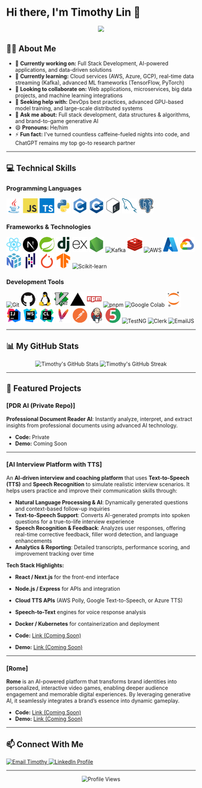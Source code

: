 # Hi there, I'm Timothy Lin 👋

<div align="center">
  <img src="https://readme-typing-svg.herokuapp.com?font=Time+New+Roman&color=cyan&size=25&center=true&vCenter=true&width=600&height=100&lines=Full+Stack+Developer;AI/ML+Enthusiast;Active+Learner/Researcher;Loves+to+learn+new+things..❤">
</div>

## 👨‍💻 About Me

- 🔭 **Currently working on:** Full Stack Development, AI-powered applications, and data-driven solutions  
- 🌱 **Currently learning:** Cloud services (AWS, Azure, GCP), real-time data streaming (Kafka), advanced ML frameworks (TensorFlow, PyTorch)  
- 👯 **Looking to collaborate on:** Web applications, microservices, big data projects, and machine learning integrations  
- 🤔 **Seeking help with:** DevOps best practices, advanced GPU-based model training, and large-scale distributed systems  
- 💬 **Ask me about:** Full stack development, data structures & algorithms, and brand-to-game generative AI  
- 😄 **Pronouns:** He/him  
- ⚡ **Fun fact:** I've turned countless caffeine-fueled nights into code, and ChatGPT remains my top go-to research partner  

---

## 💻 Technical Skills

### **Programming Languages**
<p>
  <img src="https://raw.githubusercontent.com/devicons/devicon/master/icons/java/java-original.svg" alt="Java" width="40" height="40"/>
  <img src="https://raw.githubusercontent.com/devicons/devicon/master/icons/javascript/javascript-original.svg" alt="JavaScript" width="40" height="40"/>
  <img src="https://raw.githubusercontent.com/devicons/devicon/master/icons/typescript/typescript-original.svg" alt="TypeScript" width="40" height="40"/>
  <img src="https://raw.githubusercontent.com/devicons/devicon/master/icons/python/python-original.svg" alt="Python" width="40" height="40"/>
  <img src="https://raw.githubusercontent.com/devicons/devicon/master/icons/c/c-original.svg" alt="C" width="40" height="40"/>
  <img src="https://raw.githubusercontent.com/devicons/devicon/master/icons/cplusplus/cplusplus-original.svg" alt="C++" width="40" height="40"/>
  <img src="https://raw.githubusercontent.com/devicons/devicon/master/icons/bash/bash-original.svg" alt="Bash" width="40" height="40"/>
  <img src="https://raw.githubusercontent.com/devicons/devicon/master/icons/mysql/mysql-original.svg" alt="MySQL" width="40" height="40"/>
  <img src="https://raw.githubusercontent.com/devicons/devicon/master/icons/postgresql/postgresql-original.svg" alt="PostgreSQL" width="40" height="40"/>
</p>

### **Frameworks & Technologies**
<p>
  <img src="https://raw.githubusercontent.com/devicons/devicon/master/icons/react/react-original.svg" alt="React" width="40" height="40"/>
  <img src="https://raw.githubusercontent.com/devicons/devicon/master/icons/nextjs/nextjs-original.svg" alt="Next.js" width="40" height="40"/>
  <img src="https://raw.githubusercontent.com/devicons/devicon/master/icons/spring/spring-original.svg" alt="Spring Boot" width="40" height="40"/>
  <img src="https://raw.githubusercontent.com/devicons/devicon/master/icons/django/django-plain.svg" alt="Django" width="40" height="40"/>
  <img src="https://raw.githubusercontent.com/devicons/devicon/master/icons/express/express-original.svg" alt="Express.js" width="40" height="40"/>
  <img src="https://raw.githubusercontent.com/devicons/devicon/master/icons/nodejs/nodejs-original.svg" alt="Node.js" width="40" height="40"/>
  <img src="https://raw.githubusercontent.com/devicons/devicon/master/icons/kafka/kafka-original.svg" alt="Kafka" width="40" height="40"/>
  <img src="https://raw.githubusercontent.com/devicons/devicon/master/icons/redis/redis-original.svg" alt="Redis" width="40" height="40"/>
  <img src="https://raw.githubusercontent.com/devicons/devicon/master/icons/aws/aws-original.svg" alt="AWS" width="40" height="40"/>
  <img src="https://raw.githubusercontent.com/devicons/devicon/master/icons/azure/azure-original.svg" alt="Azure" width="40" height="40"/>
  <img src="https://raw.githubusercontent.com/devicons/devicon/master/icons/googlecloud/googlecloud-original.svg" alt="Google Cloud" width="40" height="40"/>
  <img src="https://raw.githubusercontent.com/devicons/devicon/master/icons/numpy/numpy-original.svg" alt="NumPy" width="40" height="40"/>
  <img src="https://raw.githubusercontent.com/devicons/devicon/master/icons/pandas/pandas-original.svg" alt="Pandas" width="40" height="40"/>
  <img src="https://raw.githubusercontent.com/devicons/devicon/master/icons/pytorch/pytorch-original.svg" alt="PyTorch" width="40" height="40"/>
  <img src="https://raw.githubusercontent.com/devicons/devicon/master/icons/tensorflow/tensorflow-original.svg" alt="TensorFlow" width="40" height="40"/>
  <img src="https://raw.githubusercontent.com/devicons/devicon/master/icons/scikit-learn/scikit-learn-original.svg" alt="Scikit-learn" width="40" height="40"/>
</p>

### **Development Tools**
<p>
  <img src="https://www.vectorlogo.zone/logos/git-scm/git-scm-icon.svg" alt="Git" width="40" height="40"/>
  <img src="https://raw.githubusercontent.com/devicons/devicon/master/icons/github/github-original.svg" alt="GitHub" width="40" height="40"/>
  <img src="https://raw.githubusercontent.com/devicons/devicon/master/icons/linux/linux-original.svg" alt="Unix" width="40" height="40"/>
  <img src="https://raw.githubusercontent.com/devicons/devicon/master/icons/vim/vim-original.svg" alt="Vim" width="40" height="40"/>
  <img src="https://raw.githubusercontent.com/devicons/devicon/master/icons/vercel/vercel-original.svg" alt="Vercel" width="40" height="40"/>
  <img src="https://raw.githubusercontent.com/devicons/devicon/master/icons/npm/npm-original-wordmark.svg" alt="NPM" width="40" height="40"/>
  <img src="https://seeklogo.com/images/P/pnpm-logo-2D945C2E87-seeklogo.com.png" alt="pnpm" width="40" height="40"/>
  <img src="https://colab.research.google.com/img/colab_favicon_256px.png" alt="Google Colab" width="40" height="40"/>
  <img src="https://raw.githubusercontent.com/devicons/devicon/master/icons/jupyter/jupyter-original.svg" alt="Jupyter Notebook" width="40" height="40"/>
  <img src="https://raw.githubusercontent.com/devicons/devicon/master/icons/intellij/intellij-original.svg" alt="IntelliJ IDEA" width="40" height="40"/>
  <img src="https://raw.githubusercontent.com/devicons/devicon/master/icons/webstorm/webstorm-original.svg" alt="WebStorm" width="40" height="40"/>
  <img src="https://raw.githubusercontent.com/devicons/devicon/master/icons/clion/clion-original.svg" alt="CLion" width="40" height="40"/>
  <img src="https://raw.githubusercontent.com/devicons/devicon/master/icons/maven/maven-original.svg" alt="Maven" width="40" height="40"/>
  <img src="https://raw.githubusercontent.com/devicons/devicon/master/icons/postman/postman-original.svg" alt="Postman" width="40" height="40"/>
  <img src="https://raw.githubusercontent.com/devicons/devicon/master/icons/jenkins/jenkins-original.svg" alt="Jenkins" width="40" height="40"/>
  <img src="https://raw.githubusercontent.com/devicons/devicon/master/icons/junit/junit-original.svg" alt="JUnit" width="40" height="40"/>
  <img src="https://avatars.githubusercontent.com/u/873082?s=200&v=4" alt="TestNG" width="40" height="40"/>
  <img src="https://www.clerk.dev/images/clerk-logo.svg" alt="Clerk" width="40" height="40"/>
  <img src="https://www.vectorlogo.zone/logos/emailjs/emailjs-icon.svg" alt="EmailJS" width="40" height="40"/>
</p>

---

## 📊 My GitHub Stats

<p align="center">
  <img src="https://github-readme-stats.vercel.app/api?username=Deodat-Lawson&show_icons=true&theme=tokyonight" alt="Timothy's GitHub Stats" />
  <img src="https://github-readme-streak-stats.herokuapp.com/?user=Deodat-Lawson&theme=tokyonight" alt="Timothy's GitHub Streak" />
</p>

---

## 📁 Featured Projects

### [PDR AI (Private Repo)]
**Professional Document Reader AI**: Instantly analyze, interpret, and extract insights from professional documents using advanced AI technology.  
- **Code:** Private  
- **Demo:** Coming Soon  

---

### [AI Interview Platform with TTS]
An **AI-driven interview and coaching platform** that uses **Text-to-Speech (TTS)** and **Speech Recognition** to simulate realistic interview scenarios. It helps users practice and improve their communication skills through:
- **Natural Language Processing & AI**: Dynamically generated questions and context-based follow-up inquiries
- **Text-to-Speech Support**: Converts AI-generated prompts into spoken questions for a true-to-life interview experience
- **Speech Recognition & Feedback**: Analyzes user responses, offering real-time corrective feedback, filler word detection, and language enhancements
- **Analytics & Reporting**: Detailed transcripts, performance scoring, and improvement tracking over time

**Tech Stack Highlights:**
- **React / Next.js** for the front-end interface
- **Node.js / Express** for APIs and integration
- **Cloud TTS APIs** (AWS Polly, Google Text-to-Speech, or Azure TTS)
- **Speech-to-Text** engines for voice response analysis
- **Docker / Kubernetes** for containerization and deployment

- **Code:** [Link (Coming Soon)](#)  
- **Demo:** [Link (Coming Soon)](#)  

---

### [Rome]
**Rome** is an AI-powered platform that transforms brand identities into personalized, interactive video games, enabling deeper audience engagement and memorable digital experiences. By leveraging generative AI, it seamlessly integrates a brand’s essence into dynamic gameplay.  
- **Code:** [Link (Coming Soon)](#)  
- **Demo:** [Link (Coming Soon)](#)  

---

## 📫 Connect With Me

<p align="left">
  <a href="mailto:tlin56@jh.edu">
    <img src="https://img.shields.io/badge/Email-tlin56%40jh.edu-blue?style=flat-square&logo=gmail" alt="Email Timothy"/>
  </a>
  <a href="https://www.linkedin.com/in/tlin2004/">
    <img src="https://img.shields.io/badge/LinkedIn-Timothy%20Lin-blue?style=flat-square&logo=linkedin" alt="LinkedIn Profile"/>
  </a>
</p>

---
<p align="center">
  <img src="https://komarev.com/ghpvc/?username=tlin56&label=Profile%20views&color=0e75b6&style=flat" alt="Profile Views" />
</p>
